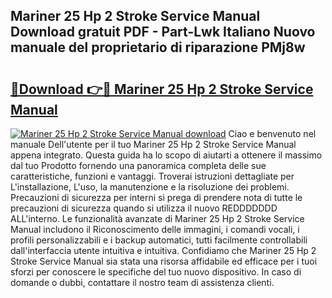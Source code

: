 ## Mariner 25 Hp 2 Stroke Service Manual Download gratuit PDF - Part-Lwk Italiano Nuovo manuale del proprietario di riparazione PMj8w

# <h2><a href="http://dfbpdr.blite.top/?on=Mariner+25+Hp+2+Stroke+Service+Manual">🔗Download 👉🔴 Mariner 25 Hp 2 Stroke Service Manual</a></h2>

[![Mariner 25 Hp 2 Stroke Service Manual download](https://i.imgur.com/lujVjoI.png)](http://dfbpdr.blite.top/?on=Mariner+25+Hp+2+Stroke+Service+Manual)
Ciao e benvenuto nel manuale Dell'utente per il tuo Mariner 25 Hp 2 Stroke Service Manual appena integrato. Questa guida ha lo scopo di aiutarti a ottenere il massimo dal tuo Prodotto fornendo una panoramica completa delle sue caratteristiche, funzioni e vantaggi. Troverai istruzioni dettagliate per L'installazione, L'uso, la manutenzione e la risoluzione dei problemi. Precauzioni di sicurezza per interni si prega di prendere nota di tutte le precauzioni di sicurezza quando si utilizza il nuovo REDDDDDDD ALL'interno. Le funzionalità avanzate di Mariner 25 Hp 2 Stroke Service Manual includono il Riconoscimento delle immagini, i comandi vocali, i profili personalizzabili e i backup automatici, tutti facilmente controllabili dall'interfaccia utente intuitiva e intuitiva. Confidiamo che Mariner 25 Hp 2 Stroke Service Manual sia stata una risorsa affidabile ed efficace per i tuoi sforzi per conoscere le specifiche del tuo nuovo dispositivo. In caso di domande o dubbi, contattare il nostro team di assistenza clienti.
